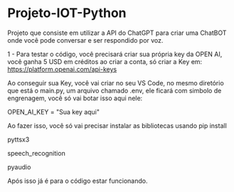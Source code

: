 # Projeto-IOT-Python
Projeto que consiste em utilizar a API do ChatGPT para criar uma ChatBOT onde você pode conversar e ser respondido por voz.

1 - Para testar o código, você precisará criar sua própria key da OPEN AI, você ganha 5 USD em créditos ao criar a conta, só criar a Key em: https://platform.openai.com/api-keys

Ao conseguir sua Key, você vai criar no seu VS Code, no mesmo diretório que está o main.py, um arquivo chamado .env, ele ficará com simbolo de engrenagem, você só vai botar isso aqui nele:

OPEN_AI_KEY = "Sua key aqui"

Ao fazer isso, você só vai precisar instalar as bibliotecas usando pip install


pyttsx3

speech_recognition

pyaudio


Após isso já é para o código estar funcionando.

